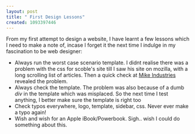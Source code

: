 ```yaml
--- 
layout: post
title: " First Design Lessons"
created: 1093397446
---
```

From my first attempt to design a website, I have learnt a few lessons which I need to make a note of, incase I forget it the next time I indulge in my fascination to be web designer:
<ul><li>Always run the worst case scenario template. I didnt realise there was a problem with the css for scoble's site till I saw his site on mozilla, with a long scrolling list of articles. Then a quick check at <a href="http://www.mikeindustries.com/blog">Mike Industries</a> revealed the problem.</li>
<li>Always check the template. The problem was also because of a dumb <i>div</i> in the template which was misplaced. So the next time I test anything, I better make sure the template is right too</li>
<li>Check typos everywhere, logo, template, sidebar, css. Never ever make a typo again!</li>
<li>Wish and wish for an Apple iBook/Powerbook. Sigh.. wish I could do something about this. </li></ul>
